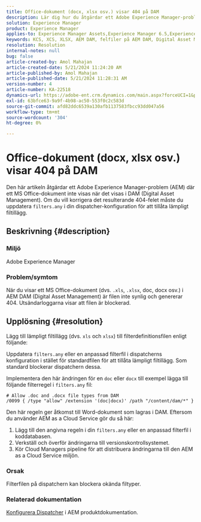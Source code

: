 ```yaml
---
title: Office-dokument (docx, xlsx osv.) visar 404 på DAM
description: Lär dig hur du åtgärdar ett Adobe Experience Manager-problem där filen inte visas i AEM DAM. Uppdatera filen filters.any i dispatcherkonfigurationen.
solution: Experience Manager
product: Experience Manager
applies-to: Experience Manager Assets,Experience Manager 6.5,Experience Manager
keywords: KCS, XCS, XLSX, AEM DAM, felfiler på AEM DAM, Digital Asset Management, doc, docx, office, 404 error
resolution: Resolution
internal-notes: null
bug: false
article-created-by: Amol Mahajan
article-created-date: 5/21/2024 11:24:20 AM
article-published-by: Amol Mahajan
article-published-date: 5/21/2024 11:28:31 AM
version-number: 4
article-number: KA-22518
dynamics-url: https://adobe-ent.crm.dynamics.com/main.aspx?forceUCI=1&pagetype=entityrecord&etn=knowledgearticle&id=cbb530a6-6417-ef11-9f8a-6045bd006c82
exl-id: 63bfce63-9a9f-4b98-ac50-553f0c2c583d
source-git-commit: afd82ddc6539a130afb1137583fbcc93dd047a56
workflow-type: tm+mt
source-wordcount: '304'
ht-degree: 0%

---
```


# Office-dokument (docx, xlsx osv.) visar 404 på DAM


Den här artikeln åtgärdar ett Adobe Experience Manager-problem (AEM) där ett MS Office-dokument inte visas när det visas i DAM (Digital Asset Management). Om du vill korrigera det resulterande 404-felet måste du uppdatera `filters.any` i din dispatcher-konfiguration för att tillåta lämpligt filtillägg.

## Beskrivning {#description}


### Miljö

Adobe Experience Manager

### Problem/symtom

När du visar ett MS Office-dokument (dvs. `.xls`, `.xlsx`, doc, docx osv.) i AEM DAM (Digital Asset Management) är filen inte synlig och genererar 404. Utsändarloggarna visar att filen är blockerad.


## Upplösning {#resolution}


Lägg till lämpligt filtillägg (dvs. `xls` och `xlsx`) till filterdefinitionsfilen enligt följande:

Uppdatera `filters.any` eller en anpassad filterfil i dispatcherns konfiguration i stället för standardfilen för att tillåta lämpligt filtillägg. Som standard blockerar dispatchern dessa.

Implementera den här ändringen för en `doc` eller `docx` till exempel lägga till följande filterregel i `filters.any` fil:


```
# Allow .doc and .docx file types from DAM
/0099 { /type "allow" /extension '(doc|docx)' /path "/content/dam/*" }
```


Den här regeln ger åtkomst till Word-dokument som lagras i DAM. Eftersom du använder AEM as a Cloud Service gör du så här:

1. Lägg till den angivna regeln i din `filters.any` eller en anpassad filterfil i koddatabasen.
2. Verkställ och överför ändringarna till versionskontrollsystemet.
3. Kör Cloud Managers pipeline för att distribuera ändringarna till den AEM as a Cloud Service miljön.


### Orsak

Filterfilen på dispatchern kan blockera okända filtyper.

### Relaterad dokumentation

[Konfigurera Dispatcher](https://experienceleague.adobe.com/docs/experience-manager-dispatcher/using/configuring/dispatcher-configuration.html?lang=en) i AEM produktdokumentation.
